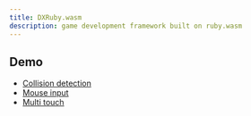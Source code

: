 ```yaml
---
title: DXRuby.wasm
description: game development framework built on ruby.wasm
---
```


## Demo

* [Collision detection](./examples/collision.html)
* [Mouse input](./examples/mouse_input.html)
* [Multi touch](./examples/multi_touch.html)

